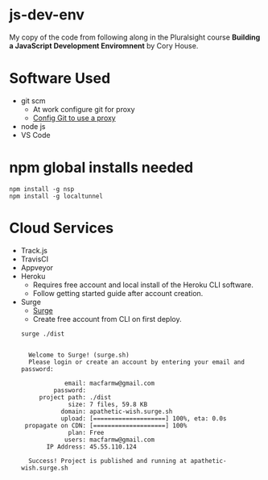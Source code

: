 # js-dev-env
My copy of the code from following along in the Pluralsight course **Building a JavaScript Development Enviromnent** by Cory House.

# Software Used
* git scm  
  * At work configure git for proxy
  * [Config Git to use a proxy](https://gist.github.com/evantoli/f8c23a37eb3558ab8765)
* node js  
* VS Code  

# npm global installs needed
```
npm install -g nsp
npm install -g localtunnel
```

# Cloud Services
* Track.js
* TravisCI
* Appveyor
* Heroku
  * Requires free account and local install of the Heroku CLI software.
  * Follow getting started guide after account creation.
* Surge
  * [Surge](http://surge.sh)
  * Create free account from CLI on first deploy.
  ```
  surge ./dist


    Welcome to Surge! (surge.sh)
    Please login or create an account by entering your email and password:

              email: macfarmw@gmail.com
           password:
       project path: ./dist
               size: 7 files, 59.8 KB
             domain: apathetic-wish.surge.sh
             upload: [====================] 100%, eta: 0.0s
   propagate on CDN: [====================] 100%
               plan: Free
              users: macfarmw@gmail.com
         IP Address: 45.55.110.124

    Success! Project is published and running at apathetic-wish.surge.sh
  ```
